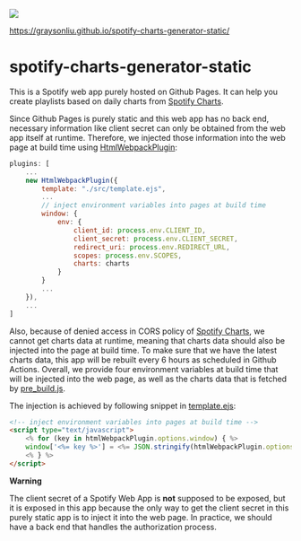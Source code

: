 ![](https://github.com/graysonliu/spotify-charts-generator-static/workflows/build/badge.svg)

https://graysonliu.github.io/spotify-charts-generator-static/

# spotify-charts-generator-static

This is a Spotify web app purely hosted on Github Pages. It can help you create playlists based on daily charts from [Spotify Charts](https://spotifycharts.com).

Since Github Pages is purely static and this web app has no back end, necessary information like client secret can only be obtained from the web app itself at runtime. Therefore, we injected those information into the web page at build time using [HtmlWebpackPlugin](https://github.com/jantimon/html-webpack-plugin):

```js
plugins: [
    ...
    new HtmlWebpackPlugin({
        template: "./src/template.ejs",
        ...
        // inject environment variables into pages at build time
        window: {
            env: {
                client_id: process.env.CLIENT_ID,
                client_secret: process.env.CLIENT_SECRET,
                redirect_uri: process.env.REDIRECT_URL,
                scopes: process.env.SCOPES,
                charts: charts
            }
        }
        ...
    }),
    ...
]
```
Also, because of denied access in CORS policy of [Spotify Charts](https://spotifycharts.com), we cannot get charts data at runtime, meaning that charts data should also be injected into the page at build time. To make sure that we have the latest charts data, this app will be rebuilt every 6 hours as scheduled in Github Actions. Overall, we provide four environment variables at build time that will be injected into the web page, as well as the charts data that is fetched by [pre_build.js](https://github.com/graysonliu/spotify-charts-generator-static/blob/master/pre_build.js).

The injection is achieved by following snippet in [template.ejs](https://github.com/graysonliu/spotify-charts-generator-static/blob/master/src/template.ejs):

```html
<!-- inject environment variables into pages at build time -->
<script type="text/javascript">
    <% for (key in htmlWebpackPlugin.options.window) { %>
    window['<%= key %>'] = <%= JSON.stringify(htmlWebpackPlugin.options.window[key]) %>;
    <% } %>
</script>
```

**Warning**

The client secret of a Spotify Web App is **not** supposed to be exposed, but it is exposed in this app because the only way to get the client secret in this purely static app is to inject it into the web page. In practice, we should have a back end that handles the authorization process.
